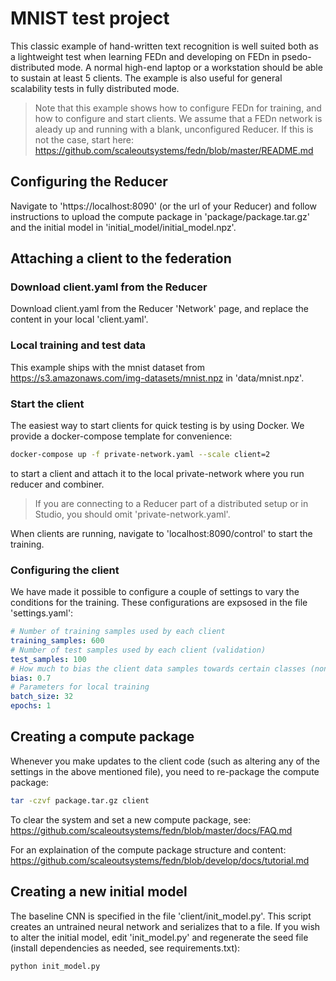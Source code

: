 # MNIST test project
This classic example of hand-written text recognition is well suited both as a lightweight test when learning FEDn and developing on FEDn in psedo-distributed mode. A normal high-end laptop or a workstation should be able to sustain at least 5 clients. The example is also useful for general scalability tests in fully distributed mode. 

> Note that this example shows how to configure FEDn for training, and how to configure and start clients. We assume that a FEDn network is aleady up and running with a blank, unconfigured Reducer. If this is not the case, start here: https://github.com/scaleoutsystems/fedn/blob/master/README.md

## Configuring the Reducer  
Navigate to 'https://localhost:8090' (or the url of your Reducer) and follow instructions to upload the compute package in 'package/package.tar.gz' and the initial model in 'initial_model/initial_model.npz'. 

## Attaching a client to the federation

### Download client.yaml from the Reducer
Download client.yaml from the Reducer 'Network' page, and replace the content in your local 'client.yaml'.

### Local training and test data
This example ships with the mnist dataset from https://s3.amazonaws.com/img-datasets/mnist.npz in 'data/mnist.npz'. 

### Start the client
The easiest way to start clients for quick testing is by using Docker. We provide a docker-compose template for convenience:

```bash
docker-compose up -f private-network.yaml --scale client=2 
```
to start a client and attach it to the local private-network where you run reducer and combiner.

> If you are connecting to a Reducer part of a distributed setup or in Studio, you should omit 'private-network.yaml'. 

When clients are running, navigate to 'localhost:8090/control' to start the training. 

### Configuring the client
We have made it possible to configure a couple of settings to vary the conditions for the training. These configurations are expsosed in the file 'settings.yaml': 

```yaml 
# Number of training samples used by each client
training_samples: 600
# Number of test samples used by each client (validation)
test_samples: 100
# How much to bias the client data samples towards certain classes (non-IID data partitions)
bias: 0.7
# Parameters for local training
batch_size: 32
epochs: 1
```

## Creating a compute package
Whenever you make updates to the client code (such as altering any of the settings in the above mentioned file), you need to re-package the compute package:

```bash
tar -czvf package.tar.gz client
```
To clear the system and set a new compute package, see: https://github.com/scaleoutsystems/fedn/blob/master/docs/FAQ.md

For an explaination of the compute package structure and content: https://github.com/scaleoutsystems/fedn/blob/develop/docs/tutorial.md
 
## Creating a new initial model
The baseline CNN is specified in the file 'client/init_model.py'. This script creates an untrained neural network and serializes that to a file.  If you wish to alter the initial model, edit 'init_model.py' and regenerate the seed file (install dependencies as needed, see requirements.txt):

```bash
python init_model.py 
```


